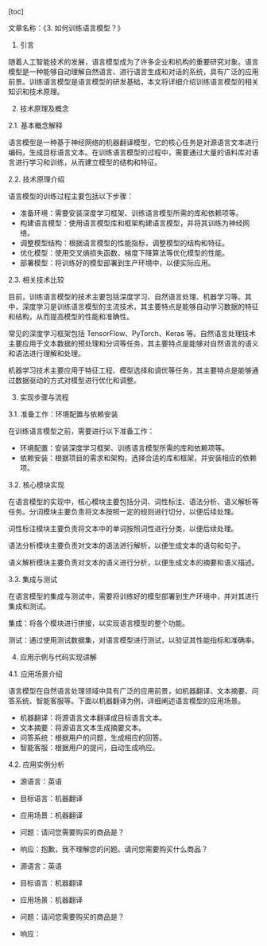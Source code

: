 
[toc]                    
                
                
文章名称：《3. 如何训练语言模型？》

1. 引言

随着人工智能技术的发展，语言模型成为了许多企业和机构的重要研究对象。语言模型是一种能够自动理解自然语言、进行语言生成和对话的系统，具有广泛的应用前景。训练语言模型是语言模型的研发基础，本文将详细介绍训练语言模型的相关知识和技术原理。

2. 技术原理及概念

2.1. 基本概念解释

语言模型是一种基于神经网络的机器翻译模型，它的核心任务是对源语言文本进行编码，生成目标语言文本。在训练语言模型的过程中，需要通过大量的语料库对语言进行学习和训练，从而建立模型的结构和特征。

2.2. 技术原理介绍

语言模型的训练过程主要包括以下步骤：

- 准备环境：需要安装深度学习框架、训练语言模型所需的库和依赖项等。
- 构建语言模型：使用语言模型库和框架构建语言模型，并将其训练为神经网络。
- 调整模型结构：根据语言模型的性能指标，调整模型的结构和特征。
- 优化模型：使用交叉熵损失函数、梯度下降算法等优化模型的性能。
- 部署模型：将训练好的模型部署到生产环境中，以便实际应用。

2.3. 相关技术比较

目前，训练语言模型的技术主要包括深度学习、自然语言处理、机器学习等。其中，深度学习是训练语言模型的主流技术，其主要特点是能够自动学习数据的特征和结构，从而提高模型的性能和准确性。

常见的深度学习框架包括 TensorFlow、PyTorch、Keras 等。自然语言处理技术主要应用于文本数据的预处理和分词等任务，其主要特点是能够对自然语言的语义和语法进行理解和处理。

机器学习技术主要应用于特征工程、模型选择和调优等任务，其主要特点是能够通过数据驱动的方式对模型进行优化和调整。

3. 实现步骤与流程

3.1. 准备工作：环境配置与依赖安装

在训练语言模型之前，需要进行以下准备工作：

- 环境配置：安装深度学习框架、训练语言模型所需的库和依赖项等。
- 依赖安装：根据项目的需求和架构，选择合适的库和框架，并安装相应的依赖项。

3.2. 核心模块实现

在语言模型的实现中，核心模块主要包括分词、词性标注、语法分析、语义解析等任务。分词模块主要负责将文本按照一定的规则进行切分，以便后续处理。

词性标注模块主要负责将文本中的单词按照词性进行分类，以便后续处理。

语法分析模块主要负责对文本的语法进行解析，以便生成文本的语句和句子。

语义解析模块主要负责对文本的语义进行分析，以便生成文本的摘要和语义描述。

3.3. 集成与测试

在语言模型的集成与测试中，需要将训练好的模型部署到生产环境中，并对其进行集成和测试。

集成：将各个模块进行拼接，以实现语言模型的整个功能。

测试：通过使用测试数据集，对语言模型进行测试，以验证其性能指标和准确率。

4. 应用示例与代码实现讲解

4.1. 应用场景介绍

语言模型在自然语言处理领域中具有广泛的应用前景，如机器翻译、文本摘要、问答系统、智能客服等。下面以机器翻译为例，详细阐述语言模型的应用场景。

- 机器翻译：将源语言文本翻译成目标语言文本。
- 文本摘要：将源语言文本生成摘要文本。
- 问答系统：根据用户的问题，生成相应的回答。
- 智能客服：根据用户的提问，自动生成响应。

4.2. 应用实例分析

- 源语言：英语
- 目标语言：机器翻译
- 应用场景：机器翻译

- 问题：请问您需要购买的商品是？
- 响应：抱歉，我不理解您的问题。请问您需要购买什么商品？

- 源语言：英语
- 目标语言：机器翻译
- 应用场景：机器翻译

- 问题：请问您需要购买的商品是？
- 响应：

